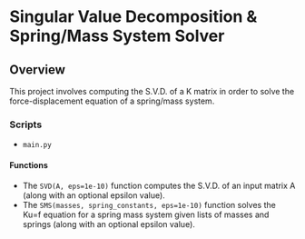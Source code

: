 # Singular Value Decomposition & Spring/Mass System Solver

## Overview

This project involves computing the S.V.D. of a K matrix in order to solve the force-displacement equation of a spring/mass system.

### Scripts
- `main.py`

#### Functions
- The `SVD(A, eps=1e-10)` function computes the S.V.D. of an input matrix A (along with an optional epsilon value).
- The `SMS(masses, spring_constants, eps=1e-10)` function solves the Ku=f equation for a spring mass system given lists of masses and springs (along with an optional epsilon value).
